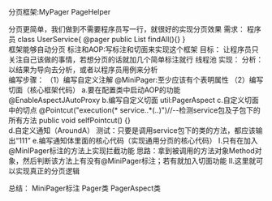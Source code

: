 分页框架:MyPager
	PageHelper

分页更简单，我们做到不需要程序员写一行，就很好的实现分页效果
需求：
	程序员
	class UserService{
		@pager
		public List<User> findAll(){}
	}	
	框架能够自动分页
		标注和AOP:写标注和切面来实现这个框架
	目标：
		让程序员只关注自己该做的事情，若想分页的话就加几个简单标注就行
		线程池	
	实现：
		分析：以结果为导向去分析，或者以程序员用例来分析		
	编写步骤：
		（1）编写自定义注解
			@MiniPager:至少应该有个表明属性
		（2）编写切面（核心框架代码）
			a.要在配置类中启动AOP的功能
				@EnableAspectJAutoProxy
			b.编写自定义切面
				util:PagerAspect
			c.自定义切面中的切点
				@Pointcut("execution(* service..*(..)")//--检测service包及子包下的所有方法
				public void selfPointcut() {}	
			d.自定义通知（AroundA）
			测试：只要是调用service包下的类的方法，都应该输出“111”
			e.编写通知体里面的核心代码（实现通用分页的核心代码）
				I.只有在加入@MinIPager标注的方法上实现拦截功能
					思路：拿到被调用的方法对象Method对象，然后判断该方法上有没有@MiniPager标注；若有就加入切面功能
				II.这里就可以实现真正的分页逻辑
					
总结：
	MiniPager标注   Pager类  PagerAspect类					
			